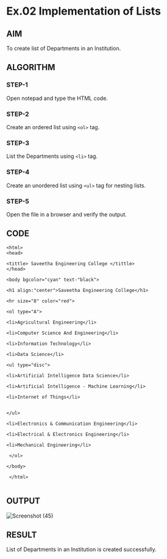 # Ex.02 Implementation of Lists
## AIM
  To create list of Departments in an Institution.

## ALGORITHM
### STEP-1
  Open notepad and type the HTML code.

### STEP-2
  Create an ordered list using ```<ol>``` tag.

### STEP-3
  List the Departments using ```<li>``` tag.

### STEP-4
  Create an unordered list using ```<ul>``` tag for nesting lists.

### STEP-5
  Open the file in a browser and verify the output.
  
## CODE
```
<html>
<head>

<tittle> Saveetha Engineering College </tittle>
</head>

<body bgcolor="cyan" text-"black">

<h1 align:"center">Saveetha Engineering College</h1>

<hr size="8" color="red">

<ol type="A">

<li>Agricultural Engineering</li>

<li>Computer Science And Engineering</li>

<li>Information Technology</li>

<li>Data Science</li>

<ul type="disc">

<li>Artificial Intelligence Data Science</li>

<li>Artificial Intelligence - Machine Learning</li>

<li>Internet of Things</li> 


</ul>

<li>Electronics & Communication Engineering</li> 

<li>Electrical & Electronics Engineering</li>

<li>Mechanical Engineering</li>

 </ol>

</body>

 </html>
 
  ```

## OUTPUT
![Screenshot (45)](https://user-images.githubusercontent.com/127816583/229295627-409d3993-5d9b-4b40-a044-5a4b96f8eb60.png)






## RESULT
  List of Departments in an Institution is created successfully.
